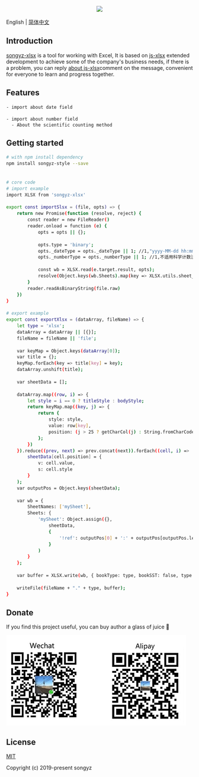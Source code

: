 <p align="center">
  <img width="320" src="https://avatars1.githubusercontent.com/u/32382526?s=460&v=4">
</p>


English | [简体中文](./README.zh-CN.md)

## Introduction

[songyz-xlsx](https://github.com/songyz0310/songyz-xlsx) is a tool for working with Excel, It is based on [js-xlsx](https://github.com/SheetJS/js-xlsx) extended development to achieve some of the company's business needs, if there is a problem, you can reply [about js-xlsx](https://www.cnblogs.com/songyz/p/10345469.html)comment on the message, convenient for everyone to learn and progress together.

## Features

```
- import about date field

- import about number field
  - About the scientific counting method

```

## Getting started

```bash
# with npm install dependency
npm install songyz-style --save


# core code
# import example
import XLSX from 'songyz-xlsx'

export const importSlsx = (file, opts) => {
    return new Promise(function (resolve, reject) {
        const reader = new FileReader()
        reader.onload = function (e) {
            opts = opts || {};

            opts.type = 'binary';
            opts._dateType = opts._dateType || 1; //1,"yyyy-MM-dd hh:mm",2,时间戳
            opts._numberType = opts._numberType || 1; //1,不适用科学计数法,2,使用科学计数法

            const wb = XLSX.read(e.target.result, opts);
            resolve(Object.keys(wb.Sheets).map(key => XLSX.utils.sheet_to_json(wb.Sheets[key])).reduce((prev, next) => prev.concat(next)))
        }
        reader.readAsBinaryString(file.raw)
    })
}

# export example 
export const exportXlsx = (dataArray, fileName) => {
    let type = 'xlsx';
    dataArray = dataArray || [{}];
    fileName = fileName || 'file';

    var keyMap = Object.keys(dataArray[0]);
    var title = {};
    keyMap.forEach(key => title[key] = key);
    dataArray.unshift(title);

    var sheetData = [];

    dataArray.map((row, i) => {
        let style = i == 0 ? titleStyle : bodyStyle;
        return keyMap.map((key, j) => {
            return {
                style: style,
                value: row[key],
                position: (j > 25 ? getCharCol(j) : String.fromCharCode(65 + j)) + (i + 1)
            };
        })
    }).reduce((prev, next) => prev.concat(next)).forEach((cell, i) =>
        sheetData[cell.position] = {
            v: cell.value,
            s: cell.style
        }
    );
    var outputPos = Object.keys(sheetData); 

    var wb = {
        SheetNames: ['mySheet'], 
        Sheets: {
            'mySheet': Object.assign({},
                sheetData, 
                {
                    '!ref': outputPos[0] + ':' + outputPos[outputPos.length - 1] 
                }
            )
        }
    };
    
    var buffer = XLSX.write(wb, { bookType: type, bookSST: false, type: 'buffer' });

    writeFile(fileName + "." + type, buffer);
}


```

## Donate

If you find this project useful, you can buy author a glass of juice :tropical_drink:

![donate](./dist/pay.jpg)

## License

[MIT](./dist/LICENSE)

Copyright (c) 2019-present songyz
